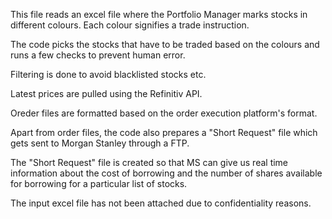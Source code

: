 This file reads an excel file where the Portfolio Manager marks stocks in different colours. Each colour signifies a trade instruction.

The code picks the stocks that have to be traded based on the colours and runs a few checks to prevent human error.

Filtering is done to avoid blacklisted stocks etc.

Latest prices are pulled using the Refinitiv API.

Oreder files are formatted based on the order execution platform's format.

Apart from order files, the code also prepares a "Short Request" file which gets sent to Morgan Stanley through a FTP.

The "Short Request" file is created so that MS can give us real time information about the cost of borrowing and the number of shares available for borrowing for a particular list of stocks.

The input excel file has not been attached due to confidentiality reasons.
